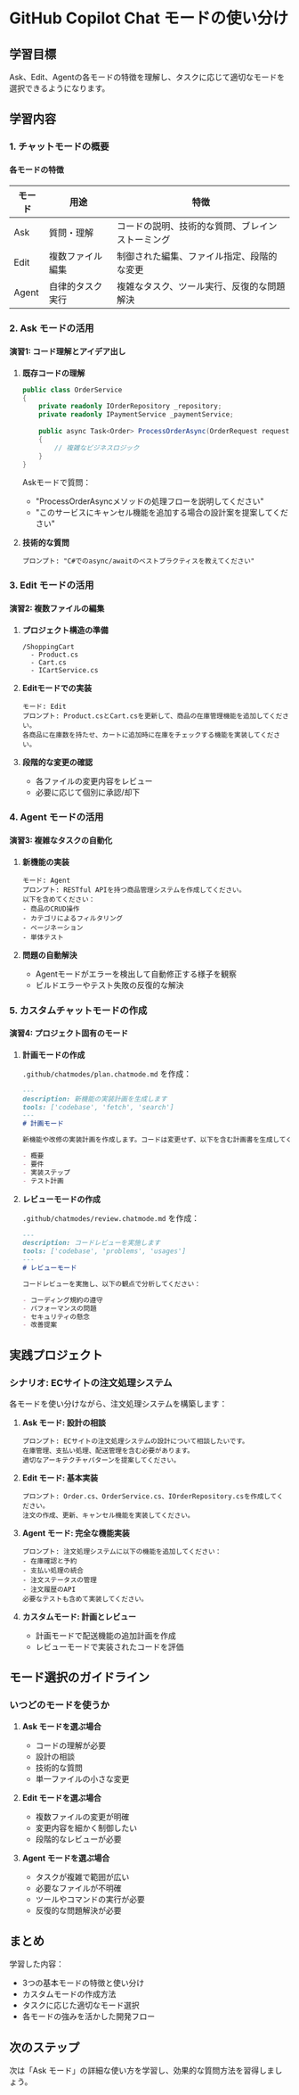 # GitHub Copilot Chat モードの使い分け

## 学習目標
Ask、Edit、Agentの各モードの特徴を理解し、タスクに応じて適切なモードを選択できるようになります。

## 学習内容

### 1. チャットモードの概要

#### 各モードの特徴

| モード | 用途 | 特徴 |
|--------|------|------|
| Ask | 質問・理解 | コードの説明、技術的な質問、ブレインストーミング |
| Edit | 複数ファイル編集 | 制御された編集、ファイル指定、段階的な変更 |
| Agent | 自律的タスク実行 | 複雑なタスク、ツール実行、反復的な問題解決 |

### 2. Ask モードの活用

#### 演習1: コード理解とアイデア出し

1. **既存コードの理解**
   ```csharp
   public class OrderService
   {
       private readonly IOrderRepository _repository;
       private readonly IPaymentService _paymentService;
       
       public async Task<Order> ProcessOrderAsync(OrderRequest request)
       {
           // 複雑なビジネスロジック
       }
   }
   ```
   
   Askモードで質問：
   - "ProcessOrderAsyncメソッドの処理フローを説明してください"
   - "このサービスにキャンセル機能を追加する場合の設計案を提案してください"

2. **技術的な質問**
   ```
   プロンプト: "C#でのasync/awaitのベストプラクティスを教えてください"
   ```

### 3. Edit モードの活用

#### 演習2: 複数ファイルの編集

1. **プロジェクト構造の準備**
   ```
   /ShoppingCart
     - Product.cs
     - Cart.cs
     - ICartService.cs
   ```

2. **Editモードでの実装**
   ```
   モード: Edit
   プロンプト: Product.csとCart.csを更新して、商品の在庫管理機能を追加してください。
   各商品に在庫数を持たせ、カートに追加時に在庫をチェックする機能を実装してください。
   ```

3. **段階的な変更の確認**
   - 各ファイルの変更内容をレビュー
   - 必要に応じて個別に承認/却下

### 4. Agent モードの活用

#### 演習3: 複雑なタスクの自動化

1. **新機能の実装**
   ```
   モード: Agent
   プロンプト: RESTful APIを持つ商品管理システムを作成してください。
   以下を含めてください：
   - 商品のCRUD操作
   - カテゴリによるフィルタリング
   - ページネーション
   - 単体テスト
   ```

2. **問題の自動解決**
   - Agentモードがエラーを検出して自動修正する様子を観察
   - ビルドエラーやテスト失敗の反復的な解決

### 5. カスタムチャットモードの作成

#### 演習4: プロジェクト固有のモード

1. **計画モードの作成**
   
   `.github/chatmodes/plan.chatmode.md` を作成：
   ```markdown
   ---
   description: 新機能の実装計画を生成します
   tools: ['codebase', 'fetch', 'search']
   ---
   # 計画モード
   
   新機能や改修の実装計画を作成します。コードは変更せず、以下を含む計画書を生成してください：
   
   - 概要
   - 要件
   - 実装ステップ
   - テスト計画
   ```

2. **レビューモードの作成**
   
   `.github/chatmodes/review.chatmode.md` を作成：
   ```markdown
   ---
   description: コードレビューを実施します
   tools: ['codebase', 'problems', 'usages']
   ---
   # レビューモード
   
   コードレビューを実施し、以下の観点で分析してください：
   
   - コーディング規約の遵守
   - パフォーマンスの問題
   - セキュリティの懸念
   - 改善提案
   ```

## 実践プロジェクト

### シナリオ: ECサイトの注文処理システム

各モードを使い分けながら、注文処理システムを構築します：

1. **Ask モード: 設計の相談**
   ```
   プロンプト: ECサイトの注文処理システムの設計について相談したいです。
   在庫管理、支払い処理、配送管理を含む必要があります。
   適切なアーキテクチャパターンを提案してください。
   ```

2. **Edit モード: 基本実装**
   ```
   プロンプト: Order.cs、OrderService.cs、IOrderRepository.csを作成してください。
   注文の作成、更新、キャンセル機能を実装してください。
   ```

3. **Agent モード: 完全な機能実装**
   ```
   プロンプト: 注文処理システムに以下の機能を追加してください：
   - 在庫確認と予約
   - 支払い処理の統合
   - 注文ステータスの管理
   - 注文履歴のAPI
   必要なテストも含めて実装してください。
   ```

4. **カスタムモード: 計画とレビュー**
   - 計画モードで配送機能の追加計画を作成
   - レビューモードで実装されたコードを評価

## モード選択のガイドライン

### いつどのモードを使うか

1. **Ask モードを選ぶ場合**
   - コードの理解が必要
   - 設計の相談
   - 技術的な質問
   - 単一ファイルの小さな変更

2. **Edit モードを選ぶ場合**
   - 複数ファイルの変更が明確
   - 変更内容を細かく制御したい
   - 段階的なレビューが必要

3. **Agent モードを選ぶ場合**
   - タスクが複雑で範囲が広い
   - 必要なファイルが不明確
   - ツールやコマンドの実行が必要
   - 反復的な問題解決が必要

## まとめ

学習した内容：
- 3つの基本モードの特徴と使い分け
- カスタムモードの作成方法
- タスクに応じた適切なモード選択
- 各モードの強みを活かした開発フロー

## 次のステップ

次は「Ask モード」の詳細な使い方を学習し、効果的な質問方法を習得しましょう。
